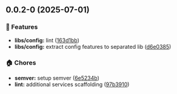 ## 0.0.2-0 (2025-07-01)

### 🚀 Features

- **libs/config:** lint ([163d1bb](https://github.com/HorizonRepublic/nestkit-x/commit/163d1bb))
- **libs/config:** extract config features to separated lib ([d6e0385](https://github.com/HorizonRepublic/nestkit-x/commit/d6e0385))

### 🏠 Chores

- **semver:** setup semver ([6e5234b](https://github.com/HorizonRepublic/nestkit-x/commit/6e5234b))
- **lint:** additional services scaffolding ([97b3910](https://github.com/HorizonRepublic/nestkit-x/commit/97b3910))